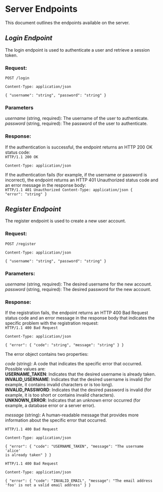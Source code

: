 # Server Endpoints
This document outlines the endpoints available on the server.

## _Login Endpoint_
The login endpoint is used to authenticate a user and retrieve a session token.

### Request:
<code>POST /login  
Content-Type: application/json  
{ "username": "string", "password": "string" }</code>

### Parameters
_username_ (string, required): The username of the user to authenticate.  
_password_ (string, required): The password of the user to authenticate.

### Response:
If the authentication is successful, the endpoint returns an HTTP 200 OK status code:  
<code>HTTP/1.1 200 OK  
Content-Type: application/json</code>

If the authentication fails (for example, if the username or password is incorrect), the endpoint returns an HTTP 401 Unauthorized status code and an error message in the response body:  
<code>HTTP/1.1 401 Unauthorized
Content-Type: application/json
{ "error": "string" } </code>

## _Register Endpoint_
The register endpoint is used to create a new user account.

### Request:
<code>POST /register  
Content-Type: application/json  
{ "username": "string", "password": "string" }</code>

### Parameters:
_username_ (string, required): The desired username for the new account.  
_password_ (string, required): The desired password for the new account.

### Response:

If the registration fails, the endpoint returns an HTTP 400 Bad Request status code and an error message in the response body that indicates the specific problem with the registration request:   
<code>HTTP/1.1 400 Bad Request  
Content-Type: application/json  
{ "error": { "code": "string", "message": "string" } }</code>

The error object contains two properties:

_code_ (string): A code that indicates the specific error that occurred. Possible values are:  
**USERNAME_TAKEN**: Indicates that the desired username is already taken.  
**INVALID_USERNAME**: Indicates that the desired username is invalid (for example, it contains invalid characters or is too long).   
**INVALID_PASSWORD**: Indicates that the desired password is invalid (for example, it is too short or contains invalid characters).  
**UNKNOWN_ERROR**: Indicates that an unknown error occurred (for example, a database error or a server error).

_message_ (string): A human-readable message that provides more information about the specific error that occurred.

<code>HTTP/1.1 400 Bad Request   
Content-Type: application/json  
{ "error": { "code": "USERNAME_TAKEN", "message": "The username 'alice' is already taken" } } </code>

<code>HTTP/1.1 400 Bad Request  
Content-Type: application/json  
{ "error": { "code": "INVALID_EMAIL", "message": "The email address 'foo' is not a valid email address" } }</code>  

